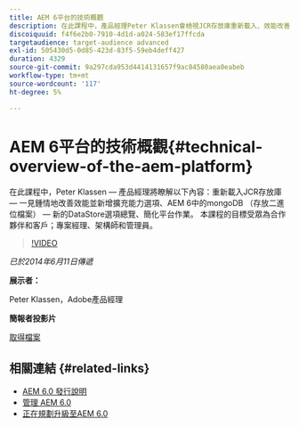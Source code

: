 ```yaml
---
title: AEM 6平台的技術概觀
description: 在此課程中，產品經理Peter Klassen會檢視JCR存放庫重新載入、效能改善和新的擴充性選項。
discoiquuid: f4f6e2b0-7910-4d1d-a024-583ef17ffcda
targetaudience: target-audience advanced
exl-id: 505430d5-0d85-423d-83f5-59eb4deff427
duration: 4329
source-git-commit: 9a297cda953d4414131657f9ac84580aea0eabeb
workflow-type: tm+mt
source-wordcount: '117'
ht-degree: 5%

---
```


# AEM 6平台的技術概觀{#technical-overview-of-the-aem-platform}

在此課程中，Peter Klassen — 產品經理將瞭解以下內容：重新載入JCR存放庫 — 一見鍾情地改善效能並新增擴充能力選項、AEM 6中的mongoDB （存放二進位檔案） — 新的DataStore選項總覽、簡化平台作業。 本課程的目標受眾為合作夥伴和客戶；專案經理、架構師和管理員。

>[!VIDEO](https://video.tv.adobe.com/v/19517/?quality=9)

*已於2014年6月11日傳遞*

**展示者：**

Peter Klassen，Adobe產品經理

**簡報者投影片**

[取得檔案](assets/aem6-platform-whatsnew.pdf)

## 相關連結 {#related-links}

* [AEM 6.0 發行說明](https://docs.adobe.com/content/docs/en/aem/6-0/release-notes.html)
* [管理 AEM 6.0](https://docs.adobe.com/docs/en/aem/6-0/manage.html)
* [正在規劃升級至AEM 6.0](https://docs.adobe.com/content/docs/en/aem/6-0/deploy/upgrade/planning.html)
